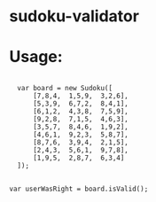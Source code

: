 # sudoku-validator
<h1>Usage:</h1>

<code>
  var board = new Sudoku([
      [7,8,4,  1,5,9,  3,2,6],
      [5,3,9,  6,7,2,  8,4,1],
      [6,1,2,  4,3,8,  7,5,9],
      [9,2,8,  7,1,5,  4,6,3],
      [3,5,7,  8,4,6,  1,9,2],
      [4,6,1,  9,2,3,  5,8,7],
      [8,7,6,  3,9,4,  2,1,5],
      [2,4,3,  5,6,1,  9,7,8],
      [1,9,5,  2,8,7,  6,3,4]
  ]);
  
  
  var userWasRight = board.isValid();
</code>